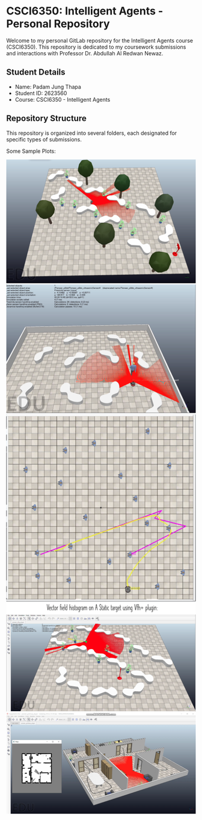 # CSCI6350: Intelligent Agents - Personal Repository

Welcome to my personal GitLab repository for the Intelligent Agents course (CSCI6350). This repository is dedicated to my coursework submissions and interactions with Professor Dr. Abdullah Al Redwan Newaz.

## Student Details

- Name: Padam Jung Thapa
- Student ID: 2623560
- Course: CSCI6350 - Intelligent Agents 

## Repository Structure

This repository is organized into several folders, each designated for specific types of submissions.

Some Sample Plots:

![Plot 1](images/image1.png)
![Plot 2](images/image2.png)
![Plot 3](images/image3.png) 
![Plot 4](images/image4.png)
![Plot 5](images/image5.png)
